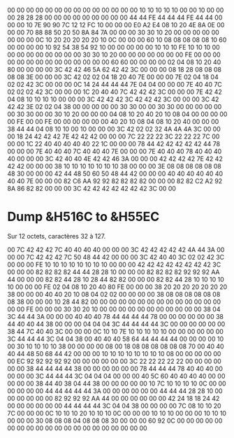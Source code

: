 00 00 00 00 00 00 00 00 00 00 00 00 
00 00 10 10 10 10 10 00 00 10 00 00 
00 28 28 28 00 00 00 00 00 00 00 00 
00 44 44 FE 44 44 44 FE 44 44 00 00 
00 10 7E 90 90 7C 12 12 FC 10 00 00 
00 E0 A2 E4 08 10 20 4E 8A 0E 00 00 
00 70 88 88 50 20 50 8A 84 7A 00 00 
00 30 30 10 20 00 00 00 00 00 00 00 
00 0C 10 20 20 20 20 20 10 0C 00 00 
00 60 10 08 08 08 08 08 10 60 00 00 
00 00 10 92 54 38 54 92 10 00 00 00 
00 00 10 10 10 FE 10 10 10 00 00 00 
00 00 00 00 00 00 30 30 10 20 00 00 
00 00 00 00 00 FE 00 00 00 00 00 00 
00 00 00 00 00 00 00 00 60 60 00 00 
00 00 02 04 08 10 20 40 80 00 00 00 
00 3C 42 42 46 5A 62 42 42 3C 00 00 
00 08 18 28 08 08 08 08 08 3E 00 00 
00 3C 42 02 02 04 18 20 40 7E 00 00 
00 7E 02 04 18 04 02 02 42 3C 00 00 
00 0C 14 24 44 44 44 7E 04 04 00 00 
00 7E 40 40 7C 02 02 02 42 3C 00 00 
00 1C 20 40 40 7C 42 42 42 3C 00 00 
00 7E 42 42 04 08 10 10 10 10 00 00 
00 3C 42 42 42 3C 42 42 42 3C 00 00 
00 3C 42 42 42 3E 02 02 04 38 00 00 
00 00 00 30 30 00 00 30 30 00 00 00 
00 00 00 30 30 00 00 30 10 20 00 00 
00 04 08 10 20 40 20 10 08 04 00 00 
00 00 00 FE 00 00 FE 00 00 00 00 00 
00 40 20 10 08 04 08 10 20 40 00 00 
00 38 44 44 04 08 10 10 00 10 00 00 
00 3C 42 02 02 32 4A 4A 4A 3C 00 00 
00 18 24 42 42 42 7E 42 42 42 00 00 
00 7C 22 22 22 3C 22 22 22 7C 00 00 
00 1C 22 40 40 40 40 40 22 1C 00 00 
00 78 44 42 42 42 42 42 44 78 00 00 
00 7E 40 40 40 7C 40 40 40 7E 00 00 
00 7E 40 40 40 78 40 40 40 40 00 00 
00 3C 42 40 40 4E 42 42 46 3A 00 00 
00 42 42 42 42 7E 42 42 42 42 00 00 
00 38 10 10 10 10 10 10 10 38 00 00 
00 3E 08 08 08 08 08 08 48 30 00 00 
00 42 44 48 50 60 50 48 44 42 00 00 
00 40 40 40 40 40 40 40 40 7E 00 00 
00 82 C6 AA 92 92 82 82 82 82 00 00 
00 82 82 C2 A2 92 8A 86 82 82 00 00 
00 3C 42 42 42 42 42 42 42 3C 00 00 

# Dump &H516C to &H55EC

Sur 12 octets, caractères 32 à 127.


00 7C 42 42 42 7C 40 40 40 40 00 00 
00 3C 42 42 42 42 42 4A 44 3A 00 00 
00 7C 42 42 42 7C 50 48 44 42 00 00 
00 3C 42 40 40 3C 02 02 42 3C 00 00 
00 FE 10 10 10 10 10 10 10 10 00 00 
00 42 42 42 42 42 42 42 42 3C 00 00 
00 82 82 82 82 44 44 28 28 10 00 00 
00 82 82 82 82 92 92 92 AA 44 00 00 
00 82 82 44 28 10 28 44 82 82 00 00 
00 82 82 44 28 10 10 10 10 10 00 00 
00 FE 02 04 08 10 20 40 80 FE 00 00 
00 38 20 20 20 20 20 20 20 38 00 00 
00 40 40 20 10 08 04 02 02 00 00 00 
00 38 08 08 08 08 08 08 08 38 00 00 
00 10 28 44 82 00 00 00 00 00 00 00 
00 00 00 00 00 00 00 00 00 FE 00 00 
00 30 30 20 10 00 00 00 00 00 00 00 
00 00 00 00 38 04 3C 44 44 3A 00 00 
00 40 40 40 78 44 44 44 44 78 00 00 
00 00 00 00 38 44 40 40 44 38 00 00 
00 04 04 04 3C 44 44 44 44 3C 00 00 
00 00 00 00 38 44 7C 40 40 3C 00 00 
00 0C 10 10 7E 10 10 10 10 10 00 00 
00 00 00 00 3C 44 44 44 3C 04 04 38 
00 40 40 40 58 64 44 44 44 44 00 00 
00 00 10 00 30 10 10 10 10 38 00 00 
00 00 08 00 18 08 08 08 08 08 08 70 
00 40 40 40 44 48 50 68 44 42 00 00 
00 10 10 10 10 10 10 10 10 08 00 00 
00 00 00 00 EC 92 92 92 92 92 00 00 
00 00 00 00 3C 22 22 22 22 22 00 00 
00 00 00 00 38 44 44 44 44 38 00 00 
00 00 00 00 78 44 44 44 78 40 40 40 
00 00 00 00 3C 44 44 44 3C 04 04 04 
00 00 00 40 5C 60 40 40 40 40 00 00 
00 00 00 38 44 40 38 04 44 38 00 00 
00 00 00 10 7C 10 10 10 10 0C 00 00 
00 00 00 00 44 44 44 44 44 3A 00 00 
00 00 00 00 44 44 44 28 28 10 00 00 
00 00 00 00 82 92 92 92 AA 44 00 00 
00 00 00 00 42 24 18 18 24 42 00 00 
00 00 00 00 44 44 44 44 3C 04 04 38 
00 00 00 00 7C 08 10 10 20 7C 00 00 
00 0C 10 10 10 20 10 10 10 0C 00 00 
00 10 10 10 00 00 00 10 10 10 00 00 
00 30 08 08 08 04 08 08 08 30 00 00 
00 60 92 0C 00 00 00 00 00 00 00 00 
00 00 00 00 00 00 00 00 00 00 00 00 
